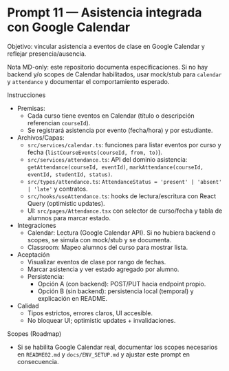 # Prompt 11 — Asistencia integrada con Google Calendar

Objetivo: vincular asistencia a eventos de clase en Google Calendar y reflejar presencia/ausencia.

Nota MD-only: este repositorio documenta especificaciones. Si no hay backend y/o scopes de Calendar habilitados, usar mock/stub para `calendar` y `attendance` y documentar el comportamiento esperado.

Instrucciones
- Premisas:
  - Cada curso tiene eventos en Calendar (título o descripción referencian `courseId`).
  - Se registrará asistencia por evento (fecha/hora) y por estudiante.
- Archivos/Capas:
  - `src/services/calendar.ts`: funciones para listar eventos por curso y fecha (`listCourseEvents(courseId, from, to)`).
  - `src/services/attendance.ts`: API del dominio asistencia: `getAttendance(courseId, eventId)`, `markAttendance(courseId, eventId, studentId, status)`.
  - `src/types/attendance.ts`: `AttendanceStatus = 'present' | 'absent' | 'late'` y contratos.
  - `src/hooks/useAttendance.ts`: hooks de lectura/escritura con React Query (optimistic updates).
  - UI: `src/pages/Attendance.tsx` con selector de curso/fecha y tabla de alumnos para marcar estado.
- Integraciones
  - Calendar: Lectura (Google Calendar API). Si no hubiera backend o scopes, se simula con mock/stub y se documenta.
  - Classroom: Mapeo alumnos del curso para mostrar lista.
- Aceptación
  - Visualizar eventos de clase por rango de fechas.
  - Marcar asistencia y ver estado agregado por alumno.
  - Persistencia:
    - Opción A (con backend): POST/PUT hacia endpoint propio.
    - Opción B (sin backend): persistencia local (temporal) y explicación en README.
- Calidad
  - Tipos estrictos, errores claros, UI accesible.
  - No bloquear UI; optimistic updates + invalidaciones.

Scopes (Roadmap)
- Si se habilita Google Calendar real, documentar los scopes necesarios en `README02.md` y `docs/ENV_SETUP.md` y ajustar este prompt en consecuencia.

